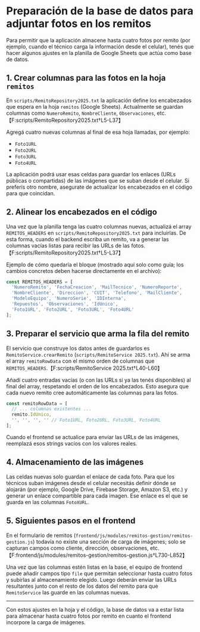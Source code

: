 # Preparación de la base de datos para adjuntar fotos en los remitos

Para permitir que la aplicación almacene hasta cuatro fotos por remito (por ejemplo, cuando el técnico carga la información desde el celular), tenés que hacer algunos ajustes en la planilla de Google Sheets que actúa como base de datos.

## 1. Crear columnas para las fotos en la hoja `remitos`

En `scripts/RemitoRepository2025.txt` la aplicación define los encabezados que espera en la hoja `remitos` (Google Sheets). Actualmente se guardan columnas como `NumeroRemito`, `NombreCliente`, `Observaciones`, etc.【F:scripts/RemitoRepository2025.txt†L5-L37】

Agregá cuatro nuevas columnas al final de esa hoja llamadas, por ejemplo:

- `Foto1URL`
- `Foto2URL`
- `Foto3URL`
- `Foto4URL`

La aplicación podrá usar esas celdas para guardar los enlaces (URLs públicas o compartidas) de las imágenes que se suban desde el celular. Si preferís otro nombre, asegurate de actualizar los encabezados en el código para que coincidan.

## 2. Alinear los encabezados en el código

Una vez que la planilla tenga las cuatro columnas nuevas, actualizá el array `REMITOS_HEADERS` en `scripts/RemitoRepository2025.txt` para incluirlas. De esta forma, cuando el backend escriba un remito, va a generar las columnas vacías listas para recibir las URLs de las fotos.【F:scripts/RemitoRepository2025.txt†L5-L37】

Ejemplo de cómo quedaría el bloque (mostrado aquí solo como guía; los cambios concretos deben hacerse directamente en el archivo):

```js
const REMITOS_HEADERS = [
  'NumeroRemito', 'FechaCreacion', 'MailTecnico', 'NumeroReporte',
  'NombreCliente', 'Direccion', 'CUIT', 'Telefono', 'MailCliente',
  'ModeloEquipo', 'NumeroSerie', 'IDInterna',
  'Repuestos', 'Observaciones', 'IdUnico',
  'Foto1URL', 'Foto2URL', 'Foto3URL', 'Foto4URL'
];
```

## 3. Preparar el servicio que arma la fila del remito

El servicio que construye los datos antes de guardarlos es `RemitoService.crearRemito` (`scripts/RemitoService 2025.txt`). Ahí se arma el array `remitoRowData` con el mismo orden de columnas que `REMITOS_HEADERS`.【F:scripts/RemitoService 2025.txt†L40-L60】

Añadí cuatro entradas vacías (o con las URLs si ya las tenés disponibles) al final del array, respetando el orden de los encabezados. Esto asegura que cada nuevo remito cree automáticamente las columnas para las fotos.

```js
const remitoRowData = [
  // ... columnas existentes ...
  remito.IdUnico,
  '', '', '', '' // Foto1URL, Foto2URL, Foto3URL, Foto4URL
];
```

Cuando el frontend se actualice para enviar las URLs de las imágenes, reemplazá esos strings vacíos con los valores reales.

## 4. Almacenamiento de las imágenes

Las celdas nuevas solo guardan el enlace de cada foto. Para que los técnicos suban imágenes desde el celular necesitás definir dónde se alojarán (por ejemplo, Google Drive, Firebase Storage, Amazon S3, etc.) y generar un enlace compartible para cada imagen. Ese enlace es el que se guarda en las columnas `FotoXURL`.

## 5. Siguientes pasos en el frontend

En el formulario de remitos (`frontend/js/modules/remitos-gestion/remitos-gestion.js`) todavía no existe una sección de carga de imágenes; solo se capturan campos como cliente, dirección, observaciones, etc.【F:frontend/js/modules/remitos-gestion/remitos-gestion.js†L730-L852】

Una vez que las columnas estén listas en la base, el equipo de frontend puede añadir campos tipo `file` que permitan seleccionar hasta cuatro fotos y subirlas al almacenamiento elegido. Luego deberán enviar las URLs resultantes junto con el resto de los datos del remito para que `RemitoService` las guarde en las columnas nuevas.

---

Con estos ajustes en la hoja y el código, la base de datos va a estar lista para almacenar hasta cuatro fotos por remito en cuanto el frontend incorpore la carga de imágenes.
